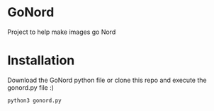 # GoNord
Project to help make images go Nord

# Installation

Download the GoNord python file or clone this repo and execute the gonord.py file :)

```
python3 gonord.py
```


